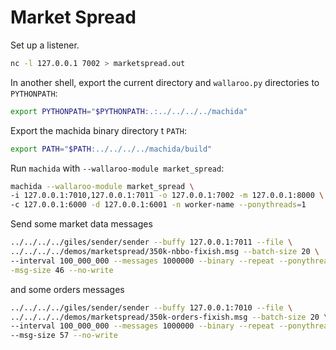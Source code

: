 # Market Spread

Set up a listener.

```bash
nc -l 127.0.0.1 7002 > marketspread.out
```

In another shell, export the current directory and `wallaroo.py` directories to `PYTHONPATH`:

```bash
export PYTHONPATH="$PYTHONPATH:.:../../../../machida"
```

Export the machida binary directory t `PATH`:

```bash
export PATH="$PATH:../../../../machida/build"
```

Run `machida` with `--wallaroo-module market_spread`:

```bash
machida --wallaroo-module market_spread \
-i 127.0.0.1:7010,127.0.0.1:7011 -o 127.0.0.1:7002 -m 127.0.0.1:8000 \
-c 127.0.0.1:6000 -d 127.0.0.1:6001 -n worker-name --ponythreads=1
```

Send some market data messages

```bash
../../../../giles/sender/sender --buffy 127.0.0.1:7011 --file \
../../../../demos/marketspread/350k-nbbo-fixish.msg --batch-size 20 \
--interval 100_000_000 --messages 1000000 --binary --repeat --ponythreads=1 -\
-msg-size 46 --no-write
```

and some orders messages

```bash
../../../../giles/sender/sender --buffy 127.0.0.1:7010 --file \
../../../../demos/marketspread/350k-orders-fixish.msg --batch-size 20 \
--interval 100_000_000 --messages 1000000 --binary --repeat --ponythreads=1 \
--msg-size 57 --no-write
```
